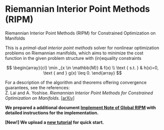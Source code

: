 # Riemannian Interior Point Methods (RIPM)

Riemannian Interior Point Methods (RIPM) for Constrained Optimization on Manifolds

This is a *primal-dual interior point methods* solver for nonlinear optimization problems on Riemannian manifolds, which aims to minimize the cost function in the given problem structure with (in)equality constraints

$$
\begin{array}{cl}
\min _{x \in \mathbb{M}} & f(x) \\
\text { s.t. } & h(x)=0, \text { and } g(x) \leq 0.
\end{array}
$$

For a description of the algorithm and theorems offering convergence guarantees, see the references:\
Z. Lai and A. Yoshise. *Riemannian Interior Point Methods for Constrained Optimization on Manifolds.* [[arXiv]](https://arxiv.org/abs/2203.09762)

**We prepared a additional document [Implement Note of Global RIPM](Implement_Note_of_Global_RIPM.pdf) with detailed instructions for the implementation.**

**[New!] We upload a [new tutorial](NewNoteOfRIPM.pdf) for quick start.**
